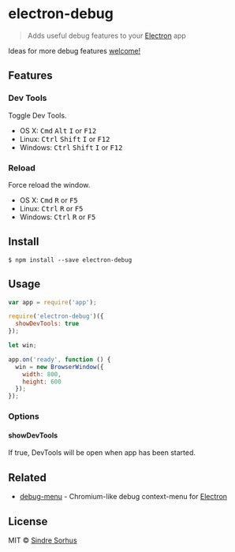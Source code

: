 # electron-debug

> Adds useful debug features to your [Electron](http://electron.atom.io) app

Ideas for more debug features [welcome!](https://github.com/sindresorhus/electron-debug/issues/new)


## Features

### Dev Tools

Toggle Dev Tools.

- OS X: <kbd>Cmd</kbd> <kbd>Alt</kbd> <kbd>I</kbd> or <kbd>F12</kbd>
- Linux: <kbd>Ctrl</kbd> <kbd>Shift</kbd> <kbd>I</kbd> or <kbd>F12</kbd>
- Windows: <kbd>Ctrl</kbd> <kbd>Shift</kbd> <kbd>I</kbd> or <kbd>F12</kbd>

### Reload

Force reload the window.

- OS X: <kbd>Cmd</kbd> <kbd>R</kbd> or <kbd>F5</kbd>
- Linux: <kbd>Ctrl</kbd> <kbd>R</kbd> or <kbd>F5</kbd>
- Windows: <kbd>Ctrl</kbd> <kbd>R</kbd> or <kbd>F5</kbd>


## Install

```
$ npm install --save electron-debug
```


## Usage

```js
var app = require('app');

require('electron-debug')({
  showDevTools: true
});

let win;

app.on('ready', function () {
  win = new BrowserWindow({
    width: 800,
    height: 600
  });
});
```

### Options

#### showDevTools

If true, DevTools will be open when app has been started.

## Related

- [debug-menu](https://github.com/parro-it/debug-menu) - Chromium-like debug context-menu for [Electron](http://electron.atom.io)


## License

MIT © [Sindre Sorhus](http://sindresorhus.com)


